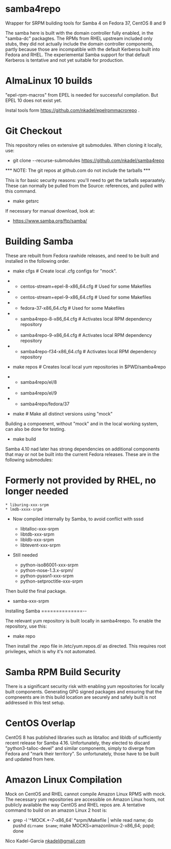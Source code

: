 samba4repo
==========

Wrapper for SRPM building tools for Samba 4 on Fedora 37, CentOS 8 and 9

The samba here is built with the domain controller fully enabled, in
the "samba-dc" packagtes. The RPMs from RHEL upstream included only
stubs, they did not actually include the domain controller components,
partly because those are incompatible with the default Kerberos built
into Fedora and RHEL. The experiemental Samba support for that default
Kerberos is tentative and not yet suitable for production.

AlmaLinux 10 builds
===================

"epel-rpm-macros" from EPEL is needed for successful compilation. But EPEL 10 does not exist yet.

Instal tools form https://github.com/nkadel/epelrpmmacrorepo .

Git Checkout
===========

This repository relies on extensive git submodules. When cloning it locally, use:

* git clone --recurse-submodules https://github.com/nkadel/samba4repo

*** NOTE: The git repos at github.com do not include the tarballs ***

This is for basic security reasons: you'll need to get the tarballs
separaately.  These can normally be pulled from the Source:
references, and pulled with this command.

* make getsrc
    
If necessary for manual download, look at:

* https://www.samba.org/ftp/samba/

Building Samba
==============

These are rebuilt from Fedora rawhide releases, and need to be built
and installed in the following order.

* make cfgs # Create local .cfg configs for "mock".
* * centos-stream+epel-8-x86_64.cfg # Used for some Makefiles
* * centos-stream+epel-9-x86_64.cfg # Used for some Makefiles
* * fedora-37-x86_64.cfg # Used for some Makefiles
* * samba4repo-8-x86_64.cfg # Activates local RPM dependency repository
* * samba4repo-9-x86_64.cfg # Activates local RPM dependency repository
* * samba4repo-f34-x86_64.cfg # Activates local RPM dependency repository

* make repos # Creates local local yum repositories in $PWD/samba4repo
* * samba4repo/el/8
* * samba4repo/el/9
* * samba4repo/fedora/37

* make # Make all distinct versions using "mock"

Building a compoenent, without "mock" and in the local working system,
can also be done for testing.

* make build

Samba 4.10 nad later has strong dependencies on additional components
that may or not be built into the current Fedora releases. These are
in the following submodules:

# Formerly not provided by RHEL, no longer needed
    * liburing-xxx-srpm
    * lmdb-xxxx-srpm


* Now compiled internally by Samba, to avoid conflict with sssd
    * libtalloc-xxx-srpm
    * libtdb-xxx-srpm
    * libldb-xxx-srpm
    * libtevent-xxx-srpm

* Still needed
    * python-iso86001-xxx-srpm
    * python-nose-1.3.x-srpm/
    * python-pyasn1-xxx-srpm
    * python-setproctitle-xxx-srpm

Then build the final package.

* samba-xxx-srpm

Installing Samba
==============--

The relevant yum repository is built locally in samba4reepo. To enable the repository, use this:

* make repo

Then install the .repo file in /etc/yum.repos.d/ as directed. This
requires root privileges, which is why it's not automated.

Samba RPM Build Security
====================

There is a significant security risk with enabling yum repositories
for locally built components. Generating GPG signed packages and
ensuring that the compneents are in this build location are securely
and safely built is not addressed in this test setup.

CentOS Overlap
========================

CentOS 8 has published libraries such as libtalloc and libldb of
sufficiently recent release for Samba 4.16. Unfortunately, they
elected to discard "python3-talloc-devel" and similar components,
simply to diverge from Fedora and "mark their territory". So
unfortunately, those have to be built and updated from here.

Amazon Linux Compilation
========================

Mock on CentOS and RHEL cannot compile Amazon Linux RPMS with
mock. The necessary yum repositories are accessible on Amazon Linux
hosts, not publicly available the way CentOS and RHEL repos are.  A
tentative command to build on an amazon Linux 2 host is:

* grep -l '^MOCK.*-7-x86_64' *srpm/Makefile | while read name; do  pushd `dirname $name`; make MOCKS=amazonlinux-2-x86_64; popd; done


Nico Kadel-Garcia <nkadel@gmail.com>
